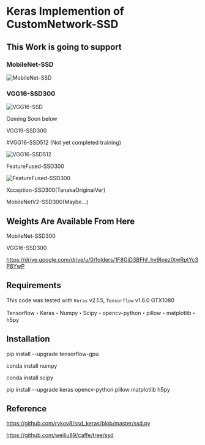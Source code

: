 # Keras Implemention of CustomNetwork-SSD

## This Work is going to support

### MobileNet-SSD

![MobileNet-SSD](https://github.com/tanakataiki/ssd_kerasV2/blob/master/example/MobileNet-SSD.gif)

### VGG16-SSD300

![VGG16-SSD](https://github.com/tanakataiki/ssd_kerasV2/blob/master/example/VGG16-SSD.gif)

Coming Soon below

VGG19-SSD300

#VGG16-SSD512
(Not yet completed training)

![VGG16-SSD512](https://github.com/tanakataiki/ssd_kerasV2/blob/master/example/VGG16-SSD512.gif)

FeatureFused-SSD300

![FeatureFused-SSD300](https://github.com/tanakataiki/ssd_kerasV2/blob/master/example/FeatureFused-SSD.gif)

Xcception-SSD300(TanakaOriginalVer)

MobileNetV2-SSD300(Maybe...)


## Weights Are Available From Here
MobileNet-SSD300

VGG16-SSD300

https://drive.google.com/drive/u/0/folders/1F8GjD3BFhf_hv9Ipez0twRptYc3P8YwP

## Requirements
This code was tested with `Keras` v2.1.5, `Tensorflow` v1.6.0  GTX1080

Tensorflow・Keras・Numpy・Scipy・opencv-python・pillow・matplotlib・h5py

## Installation
pip install --upgrade tensorflow-gpu

conda install numpy

conda install scipy

pip install --upgrade keras opencv-python pillow matplotlib h5py


## Reference
https://github.com/rykov8/ssd_keras/blob/master/ssd.py

https://github.com/weiliu89/caffe/tree/ssd